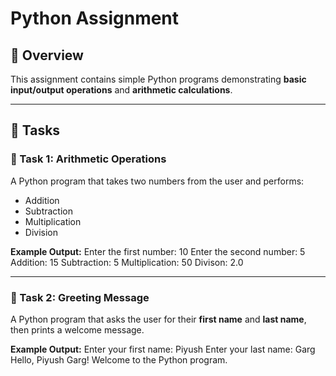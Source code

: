 # Python Assignment

## 📌 Overview
This assignment contains simple Python programs demonstrating **basic input/output operations** and **arithmetic calculations**.

---

## 📝 Tasks

### 🔹 Task 1: Arithmetic Operations
A Python program that takes two numbers from the user and performs:
- Addition  
- Subtraction  
- Multiplication  
- Division  

**Example Output:**
Enter the first number: 10
Enter the second number: 5
Addition: 15
Subtraction: 5
Multiplication: 50
Divison: 2.0    

---

### 🔹 Task 2: Greeting Message
A Python program that asks the user for their **first name** and **last name**, then prints a welcome message.

**Example Output:**
Enter your first name: Piyush
Enter your last name: Garg
Hello, Piyush Garg! Welcome to the Python program.
